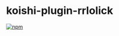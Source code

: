 # koishi-plugin-rrlolick

[![npm](https://img.shields.io/npm/v/koishi-plugin-rrlolick?style=flat-square)](https://www.npmjs.com/package/koishi-plugin-rrlolick)


